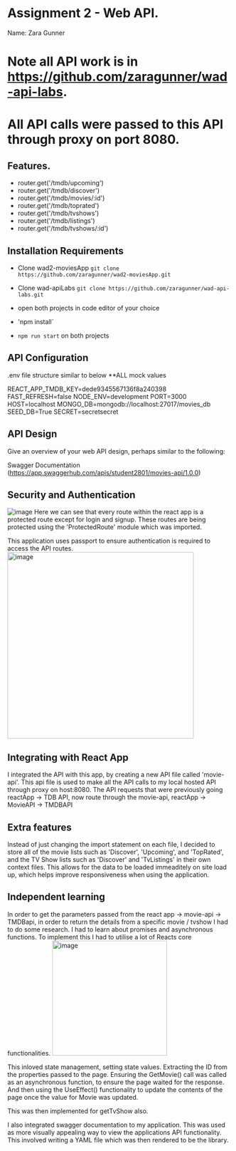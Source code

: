 # Assignment 2 - Web API.

Name: Zara Gunner

# Note all API work is in https://github.com/zaragunner/wad-api-labs.
# All API calls were passed to this API through proxy on port 8080.

## Features.

 + router.get('/tmdb/upcoming')
 + router.get('/tmdb/discover')
 + router.get('/tmdb/movies/:id')
 + router.get('/tmdb/toprated')
 + router.get('/tmdb/tvshows')
 + router.get('/tmdb/listings')
 + router.get('/tmdb/tvshows/:id')

## Installation Requirements

+ Clone wad2-moviesApp
`git clone https://github.com/zaragunner/wad2-moviesApp.git`

+ Clone wad-apiLabs
`git clone https://github.com/zaragunner/wad-api-labs.git`

+ open both projects in code editor of your choice

+ 'npm install`

+ `npm run start` on both projects

## API Configuration
.env file structure similar to below
**ALL mock values

REACT_APP_TMDB_KEY=dede9345567136f8a240398
FAST_REFRESH=false
NODE_ENV=development
PORT=3000
HOST=localhost
MONGO_DB=mongodb://localhost:27017/movies_db
SEED_DB=True
SECRET=secretsecret


## API Design
Give an overview of your web API design, perhaps similar to the following: 

Swagger Documentation (https://app.swaggerhub.com/apis/student2801/movies-api/1.0.0)


## Security and Authentication
![image](https://user-images.githubusercontent.com/47563922/147958956-fabd795b-3550-41ed-9759-3182ec626e7f.png)
Here we can see that every route within the react app is a protected route except for login and signup.
These routes are being protected using the 'ProtectedRoute' module which was imported.

This application uses passport to ensure authentication is required to access the API routes.
<img width="419" alt="image" src="https://user-images.githubusercontent.com/47563922/147959259-14892033-c7c9-4fe0-ad63-73d760d09d77.png">


## Integrating with React App
I integrated the API with this app, by creating a new API file called 'movie-api'.
This api file is used to make all the API calls to my local hosted API through proxy on host:8080.
The API requests that were previously going reactApp -> TDB API, now route through the movie-api, reactApp -> MovieAPI -> TMDBAPI


## Extra features

Instead of just changing the import statement on each file, I decided to store all of the movie lists such as 'Discover', 'Upcoming', and 'TopRated', and the TV Show lists such as 'Discover' and 'TvListings' in their own context files. This allows for the data to be loaded immeaditely on site load up, which helps improve responsiveness when using the application.

## Independent learning

In order to get the parameters passed from the react app -> movie-api -> TMDBapi, in order to return the details from a specific movie / tvshow I had to do some research.
I had to learn about promises and asynchronous functions.
To implement this I had to utilise a lot of Reacts core functionalities.
<img width="258" alt="image" src="https://user-images.githubusercontent.com/47563922/147959994-7caab9d1-5042-45d0-8d87-e6a943968c19.png">

This inloved state management, setting state values.
Extracting the ID from the properties passed to the page.
Ensuring the GetMovie() call was called as an asynchronous function, to ensure the page waited for the response.
And then using the UseEffect() functionality to update the contents of the page once the value for Movie was updated.

This was then implemented for getTvShow also.

I also integrated swagger documentation to my application.
This was used as more visually appealing way to view the applications API functionality.
This involved writing a YAML file which was then rendered to be the library.
